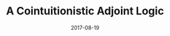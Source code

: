 ---
type: preprint
authors:
  - Harley Eades III
  - Gianluigi Bellin
title: "A Cointuitionistic Adjoint Logic"
date: 2017-08-19
resource:
  type: arxiv
  value: 1708.05896
---